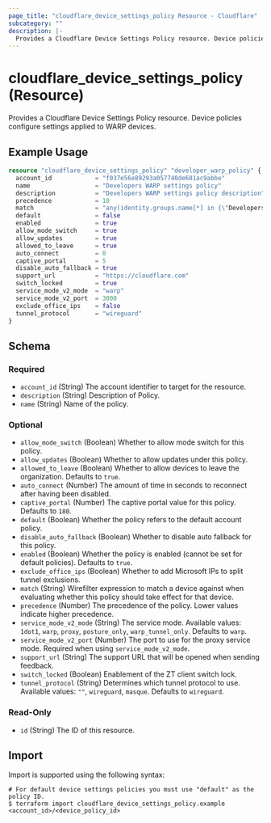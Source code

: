 ```yaml
---
page_title: "cloudflare_device_settings_policy Resource - Cloudflare"
subcategory: ""
description: |-
  Provides a Cloudflare Device Settings Policy resource. Device policies configure settings applied to WARP devices.
---
```


# cloudflare_device_settings_policy (Resource)

Provides a Cloudflare Device Settings Policy resource. Device policies configure settings applied to WARP devices.

## Example Usage

```terraform
resource "cloudflare_device_settings_policy" "developer_warp_policy" {
  account_id            = "f037e56e89293a057740de681ac9abbe"
  name                  = "Developers WARP settings policy"
  description           = "Developers WARP settings policy description"
  precedence            = 10
  match                 = "any(identity.groups.name[*] in {\"Developers\"})"
  default               = false
  enabled               = true
  allow_mode_switch     = true
  allow_updates         = true
  allowed_to_leave      = true
  auto_connect          = 0
  captive_portal        = 5
  disable_auto_fallback = true
  support_url           = "https://cloudflare.com"
  switch_locked         = true
  service_mode_v2_mode  = "warp"
  service_mode_v2_port  = 3000
  exclude_office_ips    = false
  tunnel_protocol       = "wireguard"
}
```
<!-- schema generated by tfplugindocs -->
## Schema

### Required

- `account_id` (String) The account identifier to target for the resource.
- `description` (String) Description of Policy.
- `name` (String) Name of the policy.

### Optional

- `allow_mode_switch` (Boolean) Whether to allow mode switch for this policy.
- `allow_updates` (Boolean) Whether to allow updates under this policy.
- `allowed_to_leave` (Boolean) Whether to allow devices to leave the organization. Defaults to `true`.
- `auto_connect` (Number) The amount of time in seconds to reconnect after having been disabled.
- `captive_portal` (Number) The captive portal value for this policy. Defaults to `180`.
- `default` (Boolean) Whether the policy refers to the default account policy.
- `disable_auto_fallback` (Boolean) Whether to disable auto fallback for this policy.
- `enabled` (Boolean) Whether the policy is enabled (cannot be set for default policies). Defaults to `true`.
- `exclude_office_ips` (Boolean) Whether to add Microsoft IPs to split tunnel exclusions.
- `match` (String) Wirefilter expression to match a device against when evaluating whether this policy should take effect for that device.
- `precedence` (Number) The precedence of the policy. Lower values indicate higher precedence.
- `service_mode_v2_mode` (String) The service mode. Available values: `1dot1`, `warp`, `proxy`, `posture_only`, `warp_tunnel_only`. Defaults to `warp`.
- `service_mode_v2_port` (Number) The port to use for the proxy service mode. Required when using `service_mode_v2_mode`.
- `support_url` (String) The support URL that will be opened when sending feedback.
- `switch_locked` (Boolean) Enablement of the ZT client switch lock.
- `tunnel_protocol` (String) Determines which tunnel protocol to use. Available values: `""`, `wireguard`, `masque`. Defaults to `wireguard`.

### Read-Only

- `id` (String) The ID of this resource.

## Import

Import is supported using the following syntax:

```shell
# For default device settings policies you must use "default" as the policy ID.
$ terraform import cloudflare_device_settings_policy.example <account_id>/<device_policy_id>
```
